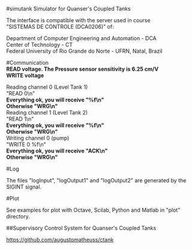 #simutank
Simulator for Quanser's Coupled Tanks 

The interface is compatible with the server used in course  
"SISTEMAS DE CONTROLE (DCA0206)" of:  


  Department of Computer Engineering and Automation - DCA  
  Center of Technology - CT  
  Federal University of Rio Grande do Norte - UFRN, Natal, Brazil  
  
#Communication  
**READ voltage. The Pressure sensor sensitivity is 6.25 cm/V**  
**WRITE voltage**  
  
Reading channel 0 (Level Tank 1)  
  "READ 0\n"  
  **Everything ok, you will receive "%f\n"**  
  **Otherwise "WRG\n"**  
Reading channel 1 (Level Tank 2)  
  "READ 1\n"  
  **Everything ok, you will receive "%f\n"**  
  **Otherwise "WRG\n"**  
Writing channel 0 (pump)  
  "WRITE 0 %f\n"  
  **Everything ok, you will receive "ACK\n"**  
  **Otherwise "WRG\n"**  
  
#Log

The files "logInput", "logOutput1" and "logOutput2" are generated by the SIGINT signal.  

#Plot

See examples for plot with Octave, Scilab, Python and Matlab in "plot" directory.  

##Supervisory Control System for Quanser's Coupled Tanks

https://github.com/augustomatheuss/ctank

